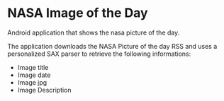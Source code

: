 # NASA Image of the Day
Android application that shows the nasa picture of the day.

The application downloads the NASA Picture of the day RSS and uses a personalized SAX parser to retrieve the following informations:
* Image title
* Image date
* Image jpg
* Image Description

